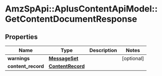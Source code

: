 # AmzSpApi::AplusContentApiModel::GetContentDocumentResponse

## Properties
Name | Type | Description | Notes
------------ | ------------- | ------------- | -------------
**warnings** | [**MessageSet**](MessageSet.md) |  | [optional] 
**content_record** | [**ContentRecord**](ContentRecord.md) |  | 

